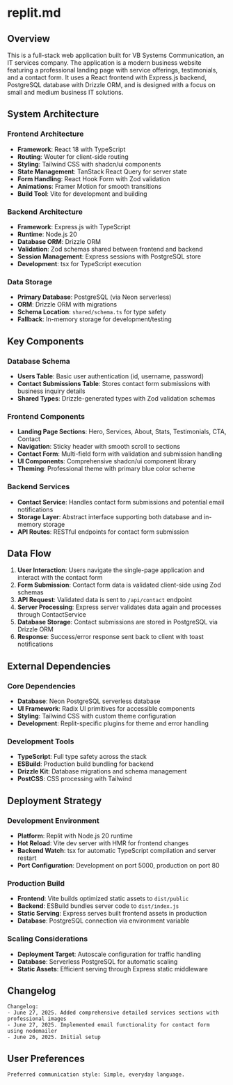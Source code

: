 # replit.md

## Overview

This is a full-stack web application built for VB Systems Communication, an IT services company. The application is a modern business website featuring a professional landing page with service offerings, testimonials, and a contact form. It uses a React frontend with Express.js backend, PostgreSQL database with Drizzle ORM, and is designed with a focus on small and medium business IT solutions.

## System Architecture

### Frontend Architecture
- **Framework**: React 18 with TypeScript
- **Routing**: Wouter for client-side routing
- **Styling**: Tailwind CSS with shadcn/ui components
- **State Management**: TanStack React Query for server state
- **Form Handling**: React Hook Form with Zod validation
- **Animations**: Framer Motion for smooth transitions
- **Build Tool**: Vite for development and building

### Backend Architecture
- **Framework**: Express.js with TypeScript
- **Runtime**: Node.js 20
- **Database ORM**: Drizzle ORM
- **Validation**: Zod schemas shared between frontend and backend
- **Session Management**: Express sessions with PostgreSQL store
- **Development**: tsx for TypeScript execution

### Data Storage
- **Primary Database**: PostgreSQL (via Neon serverless)
- **ORM**: Drizzle ORM with migrations
- **Schema Location**: `shared/schema.ts` for type safety
- **Fallback**: In-memory storage for development/testing

## Key Components

### Database Schema
- **Users Table**: Basic user authentication (id, username, password)
- **Contact Submissions Table**: Stores contact form submissions with business inquiry details
- **Shared Types**: Drizzle-generated types with Zod validation schemas

### Frontend Components
- **Landing Page Sections**: Hero, Services, About, Stats, Testimonials, CTA, Contact
- **Navigation**: Sticky header with smooth scroll to sections
- **Contact Form**: Multi-field form with validation and submission handling
- **UI Components**: Comprehensive shadcn/ui component library
- **Theming**: Professional theme with primary blue color scheme

### Backend Services
- **Contact Service**: Handles contact form submissions and potential email notifications
- **Storage Layer**: Abstract interface supporting both database and in-memory storage
- **API Routes**: RESTful endpoints for contact form submission

## Data Flow

1. **User Interaction**: Users navigate the single-page application and interact with the contact form
2. **Form Submission**: Contact form data is validated client-side using Zod schemas
3. **API Request**: Validated data is sent to `/api/contact` endpoint
4. **Server Processing**: Express server validates data again and processes through ContactService
5. **Database Storage**: Contact submissions are stored in PostgreSQL via Drizzle ORM
6. **Response**: Success/error response sent back to client with toast notifications

## External Dependencies

### Core Dependencies
- **Database**: Neon PostgreSQL serverless database
- **UI Framework**: Radix UI primitives for accessible components
- **Styling**: Tailwind CSS with custom theme configuration
- **Development**: Replit-specific plugins for theme and error handling

### Development Tools
- **TypeScript**: Full type safety across the stack
- **ESBuild**: Production build bundling for backend
- **Drizzle Kit**: Database migrations and schema management
- **PostCSS**: CSS processing with Tailwind

## Deployment Strategy

### Development Environment
- **Platform**: Replit with Node.js 20 runtime
- **Hot Reload**: Vite dev server with HMR for frontend changes
- **Backend Watch**: tsx for automatic TypeScript compilation and server restart
- **Port Configuration**: Development on port 5000, production on port 80

### Production Build
- **Frontend**: Vite builds optimized static assets to `dist/public`
- **Backend**: ESBuild bundles server code to `dist/index.js`
- **Static Serving**: Express serves built frontend assets in production
- **Database**: PostgreSQL connection via environment variable

### Scaling Considerations
- **Deployment Target**: Autoscale configuration for traffic handling
- **Database**: Serverless PostgreSQL for automatic scaling
- **Static Assets**: Efficient serving through Express static middleware

## Changelog

```
Changelog:
- June 27, 2025. Added comprehensive detailed services sections with professional images
- June 27, 2025. Implemented email functionality for contact form using nodemailer
- June 26, 2025. Initial setup
```

## User Preferences

```
Preferred communication style: Simple, everyday language.
```